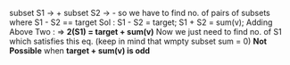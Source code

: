 subset S1 -> +
subset S2 -> -
so we have to find no. of pairs of subsets where S1 - S2 == target
Sol :
S1 - S2 = target;
S1 + S2 = sum(v);
Adding Above Two :
=> **2(S1) = target + sum(v)**
Now we just need to find no. of S1 which satisfies this eq. (keep in mind that wmpty subset sum = 0)
**Not Possible** when **target + sum(v) is odd**